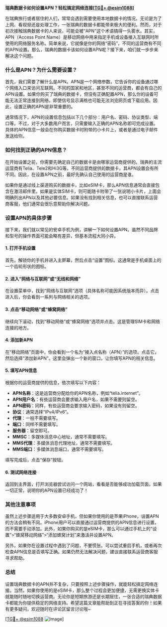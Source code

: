 **瑞典数据卡如何设置APN？轻松搞定网络连接[[TG💪+ @esim1088](https://t.me/s/esim1088)]**

在瑞典旅行或者居住的人们，常常会遇到需要使用本地数据卡的情况。无论是为了上网、看视频还是处理工作，一张瑞典的数据卡都能带来极大的便利。然而，对于初次接触瑞典数据卡的人来说，可能会被“APN”这个术语搞得一头雾水。其实，APN（Access Point Name）是移动网络中用来指定手机或设备接入互联网时所使用的网络服务名称。简单来说，它就像是你的网络“密码”，不同的运营商有不同的APN设置。那么，瑞典的数据卡该如何设置APN呢？接下来，咱们就一步步来解决这个问题。

### 什么是APN？为什么需要设置？

首先，我们需要了解什么是APN。APN是一个网络参数，它告诉你的设备通过哪个网络入口来访问互联网。不同的国家和地区，甚至不同的运营商，都会有自己的APN设置。如果你购买了瑞典的数据卡，但没有正确配置APN，那么你的设备可能无法正常连接到网络，即使信号显示满格也可能无法浏览网页或下载应用。因此，设置正确的APN是非常重要的。

通常情况下，APN的设置信息包括以下几个部分：用户名、密码、协议类型、端口等。不过，对于大多数用户而言，只需要输入正确的APN名称即可完成设置。具体的APN信息一般会在你购买数据卡时附带的小卡片上，或者是通过电子邮件发送给你。

### 如何找到正确的APN信息？

在开始设置之前，你需要先确定自己的数据卡是由哪家运营商提供的。瑞典的主流运营商有Telia、Tele2和Hi3G等。不同运营商提供的数据卡，其APN设置会有所不同。因此，在设置APN之前，最好先确认自己使用的运营商是谁。

如果你是通过线上渠道购买的数据卡，比如eSIM卡，那么APN信息通常会直接包含在激活邮件里。如果是实体SIM卡，则可能随卡附带了一张说明小卡片，上面会明确列出APN以及其他必要信息。如果没有找到相关信息，也可以直接联系运营商客服，他们通常会很乐意帮助你解决问题。

### 设置APN的具体步骤

接下来，我们就以常见的安卓手机为例，讲解一下如何设置APN。虽然不同品牌和型号的操作界面可能会略有差异，但基本流程大同小异。

#### 1. 打开手机设置
首先，解锁你的手机并进入主屏幕，然后点击“设置”图标。这通常是手机桌面上的一个齿轮形状的图标。

#### 2. 进入“网络与互联网”或“无线和网络”
在设置菜单中，找到“网络与互联网”选项（具体名称可能因系统版本而异）。点击进入后，你会看到一系列与网络相关的选项。

#### 3. 点击“移动网络”或“蜂窝网络”
继续向下滚动，找到“移动网络”或“蜂窝网络”选项并点击。这是管理SIM卡和网络连接的地方。

#### 4. 添加新APN
在“移动网络”页面中，你会看到一个名为“接入点名称（APN）”的选项。点击它，然后选择“添加新APN”。这里会弹出一个新的窗口，让你填写APN的相关信息。

#### 5. 填写APN信息
根据你的运营商提供的信息，依次填写以下内容：
- **APN名称**：这是运营商分配给你的APN名称，例如“telia.internet”。
- **APN用户名**：有些运营商会要求输入用户名，如果不需要则留空。
- **APN密码**：同样，有些运营商会要求输入密码，如果没有则留空。
- **协议**：通常选择“IPv4/IPv6”。
- **代理**：一般不需要填写。
- **端口**：同样不需要填写。
- **服务器**：留空即可。
- **MMSC**：多媒体消息中心地址，通常不需要填写。
- **MMS代理**：多媒体消息代理地址，通常不需要填写。
- **MMS端口**：多媒体消息端口，通常不需要填写。

填写完成后，点击“保存”按钮。

#### 6. 测试网络连接
返回到主界面，打开浏览器尝试访问一个网站，看看是否能够成功加载页面。如果一切正常，说明你的APN设置已经成功了！

### 其他注意事项

虽然上述步骤适用于大多数安卓手机，但如果你使用的是苹果iPhone，设置APN的方法会稍有不同。iPhone用户可以直接通过运营商提供的APN信息进行设置，而不需要手动添加。此外，如果你购买的是eSIM卡，那么可以通过手机上的“设置”>“蜂窝移动网络”>“添加蜂窝计划”来激活并设置APN。

另外，如果你在设置过程中遇到了问题，不要慌张。可以尝试重启手机，或者再次检查APN信息是否填写正确。如果仍然无法解决问题，建议直接联系运营商客服寻求帮助。

### 总结

设置瑞典数据卡的APN并不复杂，只要按照上述步骤操作，就能轻松搞定网络连接。当然，如果你使用的是eSIM卡，那么整个过程会更加便捷，无需更换实体卡就能随时随地切换运营商。无论你是短期旅游还是长期居住，一张合适的瑞典数据卡都能为你提供稳定的网络支持。希望这篇文章能帮助到正在寻找答案的你！如果有更多疑问，欢迎随时在评论区留言讨论哦~

[[TG💪+ @esim1088](https://t.me/s/esim1088) ![Image](https://i.postimg.cc/4NQfJmqS/Snipaste-2025-05-13-00-14-12.png)]